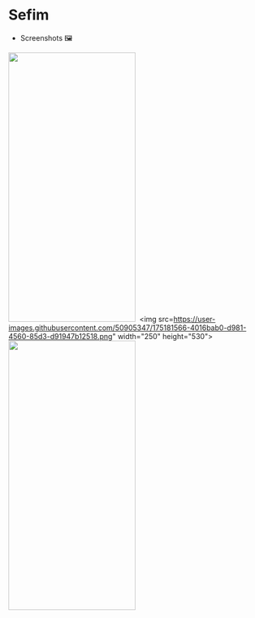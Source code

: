 # Sefim

* Screenshots 🖼️

<img src="https://user-images.githubusercontent.com/50905347/174627212-691237a2-88ea-4922-b1e7-95b943099ffe.png" width="250" height="530">&nbsp;&nbsp;<img src=https://user-images.githubusercontent.com/50905347/175181566-4016bab0-d981-4560-85d3-d91947b12518.png" width="250" height="530">&nbsp;&nbsp;<img src="https://user-images.githubusercontent.com/50905347/175181567-830fb1ef-9a3d-4f8b-8e3c-5d70a191721c.png" width="250" height="530">
